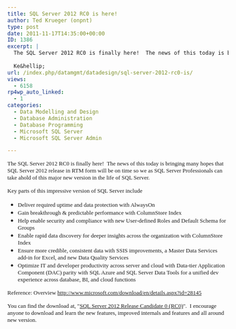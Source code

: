 ```yaml
---
title: SQL Server 2012 RC0 is here!
author: Ted Krueger (onpnt)
type: post
date: 2011-11-17T14:35:00+00:00
ID: 1386
excerpt: |
  The SQL Server 2012 RC0 is finally here!  The news of this today is bringing many hopes that SQL Server 2012 release in RTM form will be on time so we as SQL Server Professionals can take ahold of this major new version in the life of SQL Server.
   
  Ke&hellip;
url: /index.php/datamgmt/datadesign/sql-server-2012-rc0-is/
views:
  - 6158
rp4wp_auto_linked:
  - 1
categories:
  - Data Modelling and Design
  - Database Administration
  - Database Programming
  - Microsoft SQL Server
  - Microsoft SQL Server Admin

---
```

<span style="font-size: small;"><span style="font-family: verdana,geneva;">The SQL Server 2012 RC0 is finally here!  The news of this today is bringing many hopes that SQL Server 2012 release in RTM form will be on time so we as SQL Server Professionals can take ahold of this major new version in the life of SQL Server.</span></span>

<span style="font-size: small;"><span style="font-family: verdana,geneva;"> </span></span>

<span style="font-size: small;"><span style="font-family: verdana,geneva;">Key parts of this impressive version of SQL Server include</span></span>

<span style="font-size: small;"><span style="font-family: verdana,geneva;"> </span></span>

  * <span style="font-size: small;"><span style="font-family: verdana,geneva;">Deliver required uptime and data protection with AlwaysOn</span></span>
  * <span style="font-size: small;"><span style="font-family: verdana,geneva;">Gain breakthrough & predictable performance with ColumnStore Index</span></span>
  * <span style="font-size: small;"><span style="font-family: verdana,geneva;">Help enable security and compliance with new User-defined Roles and Default Schema for Groups</span></span>
  * <span style="font-size: small;"><span style="font-family: verdana,geneva;">Enable rapid data discovery for deeper insights across the organization with ColumnStore Index </span></span>
  * <span style="font-size: small;"><span style="font-family: verdana,geneva;">Ensure more credible, consistent data with SSIS improvements, a Master Data Services add-in for Excel, and new Data Quality Services</span></span>
  * <span style="font-size: small;"><span style="font-family: verdana,geneva;">Optimize IT and developer productivity across server and cloud with Data-tier Application Component (DAC) parity with SQL Azure and SQL Server Data Tools for a unified dev experience across database, BI, and cloud functions</span></span>

<span style="font-size: small;"><span style="font-family: verdana,geneva;"> </span></span>

<span style="font-size: small;"><span style="font-family: verdana,geneva;">Reference: Overview http://www.microsoft.com/download/en/details.aspx?id=28145</span></span>

<span style="font-size: small;"><span style="font-family: verdana,geneva;"> </span></span>

<span style="font-size: small;"><span style="font-family: verdana,geneva;">You can find the download at, "<a href="http://www.microsoft.com/download/en/details.aspx?id=28145">SQL Server 2012 Release Candidate 0 (RC0)</a>".  I encourage anyone to download and learn the new features, improved internals and features and all around new version.</span></span>